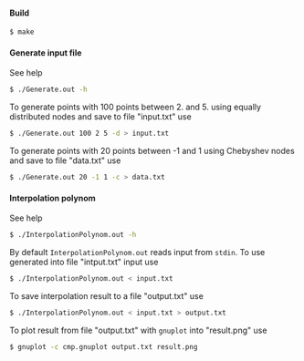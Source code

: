 #### Build
```bash
$ make
```

#### Generate input file
See help
```bash
$ ./Generate.out -h
```
To generate points with 100 points between 2. and 5. using equally distributed nodes and save to file "input.txt" use
```bash
$ ./Generate.out 100 2 5 -d > input.txt
```
To generate points with 20 points between -1 and 1 using Chebyshev nodes and save to file "data.txt" use
```bash
$ ./Generate.out 20 -1 1 -c > data.txt
```

#### Interpolation polynom
See help
```bash
$ ./InterpolationPolynom.out -h
```
By default `InterpolationPolynom.out` reads input from `stdin`. To use generated into file "intput.txt" input use
```bash
$ ./InterpolationPolynom.out < input.txt
```
To save interpolation result to a file "output.txt" use
```bash
$ ./InterpolationPolynom.out < input.txt > output.txt
```
To plot result from file "output.txt" with `gnuplot` into "result.png" use
```bash
$ gnuplot -c cmp.gnuplot output.txt result.png
```
